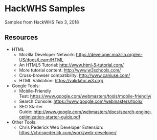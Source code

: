 # HackWHS Samples

Samples from HackWHS
Feb 3, 2018


## Resources

* HTML
  * Mozilla Developer Network: https://developer.mozilla.org/en-US/docs/Learn/HTML 
  * An HTML5 Tutorial: http://www.html-5-tutorial.com/
  * More tutorial content: http://www.w3schools.com/
  * Cross-browser compatibility: http://www.caniuse.com/
  * HTML Validation: https://validator.w3.org/
* Google Tools:
  * Mobile-Friendly Test: https://www.google.com/webmasters/tools/mobile-friendly/
  * Search Console: https://www.google.com/webmasters/tools/
  * SEO Starter Guide: http://www.google.com/webmasters/docs/search-engine-optimization-starter-guide.pdf
* Other Tools:
  * Chris Pederick Web Developer Extension: https://chrispederick.com/work/web-developer/